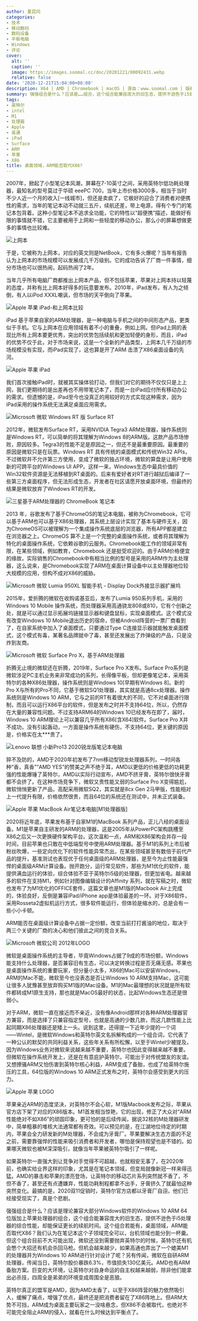 ```yaml
---
author: 夏昆冈
categories:
- 技术
- 移动数码
- 数码设备
- 平板电脑
- Windows
- 评论
cover:
  alt: ''
  caption: ''
  image: https://images.soomal.cc/doc/20201221/00092431.webp
  relative: false
date: '2020-12-21T15:04:00+08:00'
description: X64 | AMD | Chromebook | macOS | 源自：www.soomal.com | 版权：原创 |  平均/总评分：07.78/179
summary: 强强组合是什么？应该是……组合，这个组合能兼容庞大的旧生态，提供不逊色于i5处理器的综合性能，却能保证更长的续航时间。这个组合若能有，桌面领域，ARM能否取代X86？我们认为在笔记本这个子领域完全可以，台机领域也能分到一杯羹。
tags:
- 英特尔
- intel
- M1
- 处理器
- Apple
- 高通
- iPad
- Surface
- ARM
- 苹果
- X86
title: 桌面领域，ARM能否取代X86?
---
```


2007年，掀起了小型笔记本风潮，屏幕在7-10英寸之间，采用英特尔低功耗处理器，最知名的型号莫过于华硕 eeePC 700，当年上市价格3000多，相当于当时不少人近一个月的收入[一线城市]，但还是卖疯了，它极好的迎合了消费者对便携性的需求，当年的笔记本动不动就三五斤，续航还差，带上电源，得有个专门的笔记本包背着。这种小型笔记本不追求全功能，它的特性以“超便携”描述，能做好有限的事情就不错，它主要被用于上网和一些轻度的移动办公，那么小的屏幕想做更多的事情也比较难。

![上网本](https://images.soomal.cc/doc/20090708/00002246.webp)




于是，它被称为上网本，对应的英文则是NetBook，它有多火爆呢？当年有报告认为上网本的市场规模可以发展成几千万级别。它的成功告诉了厂商一件事情，细分市场也可以很热闹，起码热闹了2年。

当年几乎所有电脑厂商都推出上网本产品，但不包括苹果，苹果对上网本持以轻蔑的态度，并称有比上网本好得多的玩意要发布。2010年，iPad发布，有人为之倾倒，有人以iPod XXXL嘲讽，但市场的天平倒向了苹果。

![Apple 苹果 iPad-和上网本比较](https://images.soomal.cc/doc/20100416/00005056.webp)




iPad 基于苹果自家的ARM处理器，是一种电脑与手机之间的中间形态产品，更类似于手机。它与上网本在应用领域有着不小的重叠，例如上网。但iPad上网的表现比所有上网本要更优秀，突出的优势包括续航和更加轻便的身形，而且，iPad的优势不仅于此，对于市场来说，这是一个全新的产品类型，上网本几千万级的市场规模没有实现，而iPad实现了，这也算是开了ARM 击溃了X86桌面设备的先河。

![Apple 苹果 iPad](https://images.soomal.cc/doc/20201221/00092426.webp)




我们首次接触iPad时，就被其实操体验打动，但我们对它的期待不仅仅只是上上网，我们更期待的是出差再也不用带笔记本了，而是一台iPad应付所有移动办公的需求。但遗憾的是，iPad至今也没真正的用较好的方式实现这种需求，因为iPad采用的操作系统无法满足桌面应用需求。

![Microsoft 微软 Windows RT 版 Surface RT](https://images.soomal.cc/doc/20201221/00092427.webp)




2012年，微软发布Surface RT，采用NVIDIA Tegra3 ARM处理器，操作系统则是Windows RT，可以简单的将其理解为Windows 8的ARM版。这款产品市场惨败，原因较多。Tegra3的性能不足是原因之一，但还不是最重要原因。最重要的原因是微软只是在玩票。Windows RT 具有传统的桌面模式和传统Win32 APIs，不过微软并不允许第三方使用，变成了微软的独占环境，微软的算盘是让用户使用新的可跨平台的Windows UI APP。这样一来，Windows生态中最具价值的Win32软件资源是无法移植到RT桌面的。后来有爱好者对RT进行越狱后编译了一些第三方桌面程序，但无法形成生态，开发者在社区请愿开放桌面环境，但最终的结果是微软放弃了Windows RT的开发。

![三星基于ARM处理器的 ChromeBook 笔记本](https://images.soomal.cc/doc/20201221/00092428.webp)




2013 年，谷歌发布了基于ChromeOS的笔记本电脑，被称为Chromebook，它可以基于ARM也可以基于X86处理器，其系统上层设计实现了基本与硬件无关，因为ChromeOS可以被理解为一个集成操作系统底层的浏览器，所有APP都是建立在浏览器之上。ChromeOS 算不上是一个完整的桌面操作系统，或者将其理解为特化的桌面操作系统，它依赖谷歌的云服务。Chromebook能工作的领域非常有限，在某些领域，例如教育，Chromebook 还是挺受欢迎的。由于ARM价格便宜的缘故，实际销售的Chromebook中有相当比例的型号是采用的ARM作为主处理器，这么说来，是Chromebook实现了ARM在桌面计算设备中以主处理器地位较大规模的应用，但构不成对X86的威胁。

![Microsoft 微软 Lumia 950XL 智能手机 - Display Dock外接显示器扩展坞](https://images.soomal.cc/doc/20201221/00092432.webp)




2015年，爱折腾的微软在收购诺基亚后，发布了Lumia 950系列手机，采用的Windows 10 Mobile 操作系统，而处理器采用高通骁龙808或810，它有个创新之处，就是可以通过显示拓展坞链接显示器和键盘鼠标，实现桌面模式。这个模式没有改变Windows 10 Mobile退出历史的宿命，但被Android阵营的一票厂商看到了，在自家系统中加入了桌面模式，只要通过Type C连接显示器就能触发桌面模式，这个模式有毒，某著名品牌就中了毒，甚至还发展出了炸弹级的产品，只是没炸到友商。

![Microsoft 微软 Surface Pro X，基于ARM处理器](https://images.soomal.cc/doc/20201221/00092429.webp)




折腾无止境的微软还在折腾，2019年，Surface Pro X发布。Surface Pro系列是微软涉足PC主机业务来非常成功的系列，长得像平板，但却更像笔记本，采用英特尔的各种X86处理器，操作系统则是Windows 10[早期有Windows 8]。新的Pro X与所有的Pro不同，它基于微软SQ1处理器，其实就是高通8cx处理器。操作系统则是Windows 10 ARM，它与之前的RT有着很大的不同，它不对桌面进行限制，而且可以运行X86平台的软件，但是发布之时并不支持64位，所以，仍然存在大量的兼容性问题。不过支持ARM64的Windows 10已经发布在即了，届时，Windows 10 ARM理论上可以兼容几乎所有X86[含X64]软件。Surface Pro X并不成功，没有引起轰动，一方面是操作系统有硬伤，不支持64位，更关键的原因是，价格实在太***贵了。

![Lenovo 联想 小新Pro13 2020锐龙版笔记本电脑](https://images.soomal.cc/doc/20200728/00090316.webp)




猝不及防的，AMD于2020年初发布了7nm移动型锐龙处理器系列，一时间各种“香，真香”“AMD YES”的赞美之声不绝于耳，AMD以更低的价格更低的功耗更强的性能爆锤了英特尔，AMD以实际行动宣布，AMD不挤牙膏，英特尔很快牙膏都不会挤了。在这种市场竞争下，微软又贵性能又弱的Surface Pro X变得尴尬，微软悄悄更新了产品，高配采用微软SQ2，其实就是8cx Gen 2马甲版，性能相对上一代提升有限，价格依然很贵，而且64位的系统还在测试中，并未正式装备。

![Apple 苹果 MacBook Air笔记本电脑[M1处理器版]](https://images.soomal.cc/doc/20201118/00091989.webp)




2020将近年底，苹果发布基于自家M1的MacBook 系列产品，正儿八经的桌面设备。M1是苹果自主研发的ARM的处理器，这是2005年从PowerPC架构跳槽至X86之后又一次更换硬件架构平台。这次温和一点，ARM和X86架构会并存一段时间，目前苹果也只敢在中低端型号中使用ARM处理器。基于M1的系列上市后被粉丝吹爆，一些定向优化下的软件性能异常杰出，在某些领域甚至有数倍于前代产品的提升，基准测试也表现优于任何桌面级的ARM处理器，是至今为止性能最强悍的桌面级ARM计算设备。抛开跑分，运行常见软件，那些为M1优化的软件，能提供满血运行的体验，综合体验不亚于英特尔i5级的处理器，但更加省电。越来越多的软件在支持M1，例如针对图像编辑设计的Affinity 系列，就在写稿之时，微软也发布了为M1优化的OFFICE套件，这篇文章也是M1版的Macbook Air上完成的，体验良好，反倒是兼容iPad/iPhone app是体验最差的一环。对于X86软件，采用Rosseta2虚拟机运行方式，很多软件能运行，但体验是缩水的，总是会有一些小小卡顿。

ARM能否在桌面级计算设备中占据一定份额，改变当前打打酱油的地位，取决于两三个关键的厂商的决心和他们彼此之间的竞合关系。

![Microsoft 微软公司 2012年LOGO](https://images.soomal.cc/doc/20130203/00027377.webp)




微软是桌面操作系统的主导者，毕竟Windows占据了9成的市场份额，Windows能支持什么处理器，是否兼容旧有生态，可以决定转换过程是否无痛无感。苹果也是桌面操作系统的重要玩家，但分量小太多，X86的Mac可以安装Windows，ARM的Mac不能，微软至今也没表态是否让Windows 10 ARM支持Mac，这可能让很多人犹豫甚至放弃购买M1版的Mac设备。M1的Mac最理想的状况就是所有软件都转成M1原生支持，那也就是MacOS最好的状态，比起Windows生态还是很弱小。

对于ARM，微软一直在接近而不亲近，没有像Android那样对各种ARM处理器官方兼容，而是选择了只兼容指定型号，也就是高通的少数几款，而这几款性能上比起同期X86处理器还是矮上一头。说到这里，还得提一下近年少提的一个词――Wintel，是微软Windows和英特尔英文名拆解构成的一个组合词，它代表了一种公认的默契的共同利益关系，这些年关系有所松懈，以至于Wintel少被提及，因为Windows业务对微软来说越来越不重要，英特尔也因此变得越来越不重要。但微软在操作系统开发上，还是在有意庇护英特尔，可能出于对传统盟友的友谊。又想撩骚ARM又怕伤害到英特尔核心利益，ARM变成了备胎，也成了给英特尔施压的工具，64位版的Windows 10 ARM正式发布之时，英特尔会感受到更大的压力。

![Apple 苹果 LOGO](https://images.soomal.cc/doc/20201221/00092430.webp)




苹果亲近ARM的态度坚决，对英特尔不会心软，M1版Macbook发布之际，苹果从官方店下架了对应的X86版本。M1首发相当惊艳，它的出现，修正了大众对“ARM性能绝对不如X86”的顽固印象，更可怕的是后续传闻，据说32核的M处理器研发中，简单粗暴的堆核大法通常都有奇效。可以预见的是，在江湖地位待定的时期内，苹果会全力研发新的M处理器，不会成为牙膏厂。苹果要解决生态方面的不足之前，需要靠强悍的性能来吸引消费者和开发者，哪怕是保持观望也是不错的。如果哪天微软也被M深深吸引，就像当年苹果被英特尔吸引了一样呢。

如果英特尔一直强大到让竞争对手觉得不可超越，也就相安无事了，在2020年前，也确实给业界这样的印象，尤其是在笔记本领域，但变局就像新冠一样来得迅猛。AMD的暴击和苹果的漂亮登场，让英特尔的移动芯片系列突然就不香了，不但不香了，甚至还有点遭嫌弃，性能功耗制程都拿不出手，牙膏挤久了就最怕这种突然变化。最搞的是，2020双11促销时，英特尔官方店都以牙膏厂自诩，他们已经接受现实了，真是个悲剧。

强强组合是什么？应该是理论兼容大部分Windows软件的Windows 10 ARM 64位版加上苹果处理器的组合，这个组合能兼容庞大的旧生态，提供不逊色于i5处理器的综合性能，却能保证更长的续航时间。这个组合若能有，桌面领域，ARM能否取代X86？我们认为在笔记本这个子领域完全可以，台机领域也能分到一杯羹。但这个组合目前不大可能出现，微软还没到需要抛弃英特尔的时候，英特尔还有机会憋个大招还有机会杀回马枪。但机会越来越少，如果高通也弄出了一个媲美M1的处理器并为Windows 10 ARM进行针对设计了呢？另有传闻，微软在自研ARM处理器，传闻当日，英特尔股价暴跌6.3%，市值损失130亿美元。AMD也有ARM备胎方案。巨变的大环境，让英特尔对自身命运的自主权越来越弱，除非他们能拿出必杀技，四周全是弟弟的环境变成周围全是恶狼。

英特尔真正的盟军是AMD，因为AMD太香了，以至于X86阵营的魅力依然吸引人，缓解了痛点，增强了优点，最终还是把消费者留在了X86阵地上。但ARM大势不可挡，ARM成为桌面主要玩家之一没啥悬念，但X86不会被取代，也绝对不可能完全阻止ARM的侵入，就看在什么时候达到平衡点了。